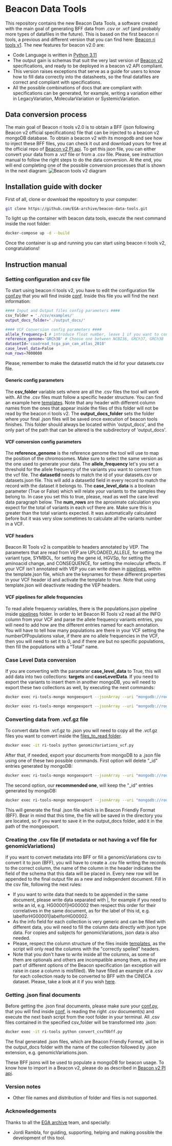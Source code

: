 # Beacon Data Tools

This repository contains the new Beacon Data Tools, a software created with the main goal of generating BFF data from .csv or .vcf (and probably more types of datafiles in the future). This is based on the first beacon ri tools, a previous and different version that you can find here: [Beacon ri tools v1](https://github.com/EGA-archive/beacon2-ri-tools). The new features for beacon v2.0 are:

* Code Language is written in [Python 3.11](https://www.python.org/downloads/release/python-3110/)
* The output gain is schemas that suit the very last version of [Beacon v2](https://github.com/ga4gh-beacon/beacon-v2) specifications, and ready to be deployed in a beacon v2 API compliant.
* This version raises exceptions that serve as a guide for users to know how to fill data correctly into the datasheets, so the final datafiles are correct and compliant with specifications.
* All the possible combinations of docs that are compliant with specifications can be generated, for example, writing a variation either in LegacyVariation, MolecularVariation or SystemicVariation.

## Data conversion process

The main goal of Beacon ri tools v2.0 is to obtain a BFF (json following Beacon v2 official specifications) file that can be injected to a beacon v2 mongoDB database. To obtain a beacon v2 with its mongodb and see how to inject these BFF files, you can check it out and download yours for free at the official repo of [Beacon v2 PI api](https://github.com/EGA-archive/beacon2-pi-api).
To get this json file, you can either convert your data from a .vcf file or from a .csv file. Please, see instruction manual to follow the right steps to do the data conversion. At the end, you will end completing one of the possible conversion processes that is shown in the next diagram:
![Beacon tools v2 diagram](https://github.com/EGA-archive/beacon-data-tools/blob/main/files/beacon-ri-tools-v2-figure-new.jpg)

## Installation guide with docker

First of all, clone or download the repository to your computer:
```bash
git clone https://github.com/EGA-archive/beacon-data-tools.git
```

To light up the container with beacon data tools, execute the next command inside the root folder:
```bash
docker-compose up -d --build
```

Once the container is up and running you can start using beacon ri tools v2, congratulations!

## Instruction manual

### Setting configuration and csv file

To start using beacon ri tools v2, you have to edit the configuration file [conf.py](https://github.com/EGA-archive/beacon-data-tools/tree/main/conf/conf.py) that you will find inside [conf](https://github.com/EGA-archive/beacon-data-tools/tree/main/conf). Inside this file you will find the next information:
```bash
#### Input and Output files config parameters ####
csv_folder = './csv/examples/'
output_docs_folder='./output_docs/'

#### VCF Conversion config parameters ####
allele_frequency=1 # introduce float number, leave 1 if you want to convert all the variants
reference_genome='GRCh38' # Choose one between NCBI36, GRCh37, GRCh38
datasetId='coadread_tcga_pan_can_atlas_2018'
case_level_data=False
num_rows=7000000
```

Please, remember to make the datasetId match the id for your datasets.csv file.

#### Generic config parameters
The **csv_folder** variable sets where are all the .csv files the tool will work with. All the .csv files must follow a specific header structure. You can find an example here [templates](https://github.com/EGA-archive/beacon-data-tools/tree/main/csv/templates). Note that any header with different column names from the ones that appear inside the files of this folder will not be read by the beacon ri tools v2.
The **output_docs_folder** sets the folder where your final .json files will be saved once execution of beacon tools finishes.  This folder should always be located within 'output_docs', and the only part of the path that can be altered is the subdirectory of 'output_docs'.

#### VCF conversion config parameters
The **reference_genome** is the reference genome the tool will use to map the position of the chromosomes. Make sure to select the same version as the one used to generate your data. 
The **allele_frequency** let's you set a threshold for the allele frequency of the variants you want to convert from the vcf file.
The **datasetId** needs to match the id of your datasets.csv or datasets.json file. This will add a datasetId field in every record to match the record with the dataset it belongs to.
The **case_level_data** is a boolean parameter (True or False) which will relate your variants to the samples they belong to. In case you set this to true, please, read as well the case level data paragraph below.
The **num_rows** are the aproximate calculation you expect for the total of variants in each vcf there are. Make sure this is greater than the total variants expected. It was automatically calculated before but it was very slow sometimes to calculate all the variants number in a VCF.

#### VCF headers
Beacon RI Tools v2 is compatible to headers annotated by VEP. The parameters that are read from VEP are UPLOADED_ALLELE, for setting the variant type, SYMBOL, for setting the gene id, HGVSp, for setting the aminoacid change, and CONSEQUENCE, for setting the molecular effects. If your VCF isn't annotated with VEP you can write down in [pipelines](https://github.com/EGA-archive/beacon-data-tools/tree/main/pipelines/default/templates), within the template.json file, which are the keynames for these different properties in your VCF header id and activate the template to true. Note that using template.json will deactivate reading the VEP headers.

#### VCF pipelines for allele frequencies
To read allele frequency variables, there is the populations.json pipeline inside [pipelines](https://github.com/EGA-archive/beacon-data-tools/tree/main/pipelines/default/templates) folder.
In order to let Beacon RI Tools v2 read all the INFO column from your VCF and parse the allele frequency variants entries, you will need to add how are the different entries named for each annotation. You will have to tell how many populations are there in your VCF setting the numberOfPopulations value, if there are no allele frequencies in the VCF, then you will need to set it to 0, and if there are but no specific populations, then fill the populations with a “Total” name. 

### Case Level Data conversion

If you are converting with the paramater **case_level_data** to True, this will add data into two collections: **targets** and **caseLevelData**. If you need to export the variants to insert them in another mongoDB, you will need to export these two collections as well, by executing the next commands:

```bash
docker exec ri-tools-mongo mongoexport --jsonArray --uri "mongodb://root:example@127.0.0.1:27017/beacon?authSource=admin" --collection caseLevelData > caseLevelData.json
```
```bash
docker exec ri-tools-mongo mongoexport --jsonArray --uri "mongodb://root:example@127.0.0.1:27017/beacon?authSource=admin" --collection targets > targets.json
```

### Converting data from .vcf.gz file

To convert data from .vcf.gz to .json you will need to copy all the .vcf.gz files you want to convert inside the [files_to_read folder](https://github.com/EGA-archive/beacon-data-tools/tree/main/files/vcf/files_to_read).

```bash
docker exec -it ri-tools python genomicVariations_vcf.py
```
After that, if needed, export your documents from mongoDB to a .json file using one of these two possible commands. 
First option will delete "_id" entries generated by mongoDB:
```bash
docker exec ri-tools-mongo mongoexport --jsonArray --uri "mongodb://root:example@127.0.0.1:27017/beacon?authSource=admin" --collection genomicVariations | sed '/"_id":/s/"_id":[^,]*,//g' > genomicVariations.json
```
The second option, our **recommended one**, will keep the "_id" entries generated by mongoDB:
```bash
docker exec ri-tools-mongo mongoexport --jsonArray --uri "mongodb://root:example@127.0.0.1:27017/beacon?authSource=admin" --collection genomicVariations > genomicVariations.json
```
This will generate the final .json file which is in Beacon Friendly Format (BFF). Bear in mind that this time, the file will be saved in the directory you are located, so if you want to save it in the output_docs folder, add it in the path of the mongoexport.

### Creating the .csv file (if metadata or not having a vcf file for genomicVariations)

If you want to convert metadata into BFF or fill a genomicVariations csv to convert it to json (BFF), you will have to create a .csv file writing the records to the correct column, the name of the column in the header indicates the field of the schema that this data will be placed in. Every new row will be appended to the final output file as a new and independent document. 
Fill in the csv file, following the next rules:
* If you want to write data that needs to be appended in the same document, please write data separated with |, for example if you need to write an id, e.g. HG00001|HG00002 then respect this order for their correlatives in the same document, as for the label of this id, e.g. labelforHG00001|labelforHG00002.
* As the info field for each collection is very generic and can be filled with different data, you will need to fill the column data directly with json type data. For copies and subjects for genomicVariations, json data is also needed.
* Please, respect the column structure of the files inside [templates](https://github.com/EGA-archive/beacon-data-tools/tree/main/csv/templates), as the script will only read the columns with the "correctly spelled" headers.
* Note that you don't have to write inside all the columns, as some of them are optionals and others are incompatible among them, as they are part of different options of the Beacon specification (an exception will raise in case a column is misfilled).
We have filled an example of a .csv for each collection ready to be converted to BFF with the CINECA dataset. Please, take a look at it if you wish [here](https://github.com/EGA-archive/beacon-data-tools/tree/main/csv/examples).

### Getting .json final documents

Before getting the .json final documents, please make sure your [conf.py](https://github.com/EGA-archive/beacon2-ri-tools-v2/tree/main/conf/conf.py), that you will find inside [conf](https://github.com/EGA-archive/beacon-data-tools/tree/main/conf), is reading the right .csv document(s) and execute the next bash script from the root folder in your terminal. All .csv files contained in the specified csv_folder will be transformed into .json:
```bash
docker exec -it ri-tools python convert_csvTObff.py
```

The final generated .json files, which are Beacon Friendly Format, will be in the output_docs folder with the name of the collection followed by .json extension, e.g. genomicVariations.json. 

These BFF jsons will be used to populate a mongoDB for beacon usage. To know how to import in a Beacon v2, please do as described in [Beacon v2 PI api](https://github.com/EGA-archive/beacon2-pi-api).

### Version notes

* Other file names and distribution of folder and files is not supported.

### Acknowledgements

Thanks to all the [EGA archive](https://ega-archive.org/) team, and specially: 
* Jordi Rambla, for guiding, supporting, helping and making possible the development of this tool.
